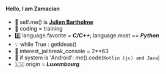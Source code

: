 #### Hello, I am Zamacian
- 👀 self.me() is [**Julien Bartholme**](https://github.com/Zamacian)
- 💪 coding = training
- #️⃣ language.favorite = *__C/C++__*; language.most == *__Python__*
- 💡 while True : getIdeas()
- 👾 interest_jailbreak_console = 2**63
- 🤖 if system is 'Android': me().code(```Kotlin (jc) and Java```)
- 🇱🇺 origin = ***Luxembourg***
